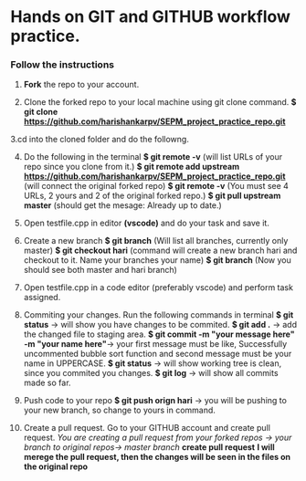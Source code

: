 # Hands on GIT and GITHUB workflow practice.
### Follow the instructions

1. **Fork** the repo to your account.

2. Clone the forked repo to your local machine using git clone command.
   **$ git clone https://github.com/harishankarpv/SEPM_project_practice_repo.git**

3.cd into the cloned folder and do the followng. 

4. Do the following in the terminal
    **$ git remote -v**
        (will list URLs of your repo since you clone from it.)
    **$ git remote add upstream https://github.com/harishankarpv/SEPM_project_practice_repo.git**
        (will connect the original forked repo)
    **$ git remote -v**
        (You must see 4 URLs, 2 yours and 2 of the original forked repo.)
    **$ git pull upstream master**
        (should get the mesage: Already up to date.)

5. Open testfile.cpp in editor **(vscode)** and do your task and save it.

6. Create a new branch
    **$ git branch** 
        (Will list all branches, currently only master)
    **$ git checkout hari**
        (command will create a new branch hari and checkout to it. Name your branches your name)
    **$ git branch**
        (Now you should see both master and hari branch)

7. Open testfile.cpp in a code editor (preferably vscode) and perform task assigned.

8. Commiting your changes. Run the following commands in terminal
    **$ git status** -> will show you have changes to be commited.
    **$ git add .** -> add the changed file to staging area.
    **$ git commit -m "your message here" -m "your name here"**-> your first message must be like, Successfully uncommented bubble sort function and second message must be your name in UPPERCASE.
    **$ git status** -> will show working tree is clean, since you commited you changes.
    **$ git log** -> will show all commits made so far.

9. Push code to your repo
    **$ git push orign hari** -> you will be pushing to your new branch, so change to yours in command.

10. Create a pull request. Go to your GITHUB account and create pull request.
    *You are creating a pull request from your forked repos -> your branch to original repos-> master branch*
    **create pull request**
    **I will merege the pull request, then the changes will be seen in the files on the original repo**





